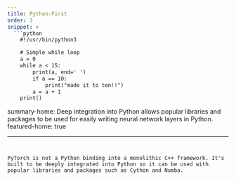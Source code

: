 ```yaml
---
title: Python-First
order: 3
snippet: >
  ```python
    #!/usr/bin/python3

    # Simple while loop
    a = 0
    while a < 15:
        print(a, end=' ')
        if a == 10:
            print("made it to ten!!")
        a = a + 1
    print()
  ```

summary-home: Deep integration into Python allows popular libraries and packages to be used for easily writing neural network layers in Python.
featured-home: true

---
```


PyTorch is not a Python binding into a monolithic C++ framework. It's built to be deeply integrated into Python so it can be used with popular libraries and packages such as Cython and Numba.
